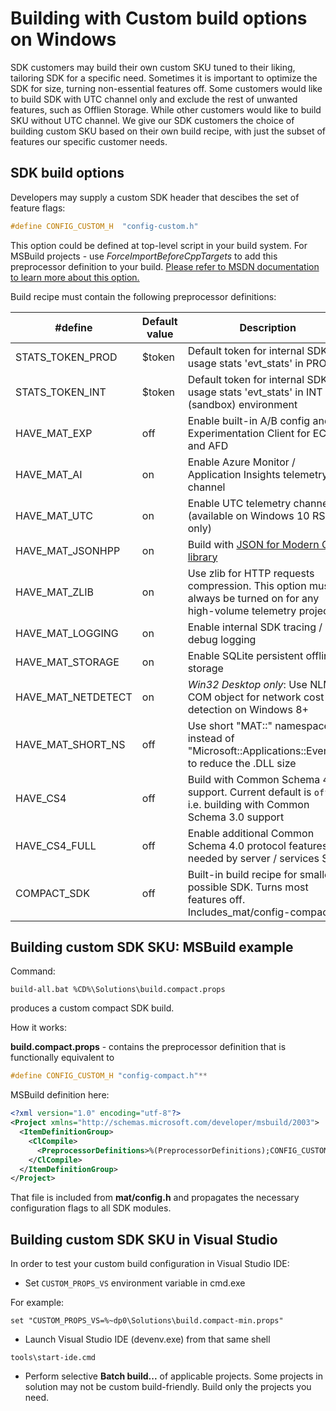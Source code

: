 # Building with Custom build options on Windows

SDK customers may build their own custom SKU tuned to their liking, tailoring SDK for a specific need. Sometimes it is important to optimize the SDK for size, turning non-essential features off. Some customers would like to build SDK with UTC channel only and exclude the rest of unwanted features, such as Offlien Storage. While other customers would like to build SKU without UTC channel. We give our SDK customers the choice of building custom SKU based on their own build recipe, with just the subset of features our specific customer needs.

## SDK build options

Developers may supply a custom SDK header that descibes the set of feature flags:

```cpp
#define CONFIG_CUSTOM_H  "config-custom.h"
```

This option could be defined at top-level script in your build system. For MSBuild projects - use _ForceImportBeforeCppTargets_ to add this preprocessor definition to your build. [Please refer to MSDN documentation to learn more about this option.](
https://docs.microsoft.com/en-us/cpp/ide/working-with-project-properties?view=vs-2017)

Build recipe must contain the following preprocessor definitions:

| #define   | Default value | Description |
|-----------|---------|----------|
| STATS_TOKEN_PROD |    $token    | Default token for internal SDK usage stats 'evt_stats' in PROD |
| STATS_TOKEN_INT | $token | Default token for internal SDK usage stats 'evt_stats' in INT (sandbox) environment |
| HAVE_MAT_EXP | off | Enable built-in A/B config and Experimentation Client for ECS and AFD |
| HAVE_MAT_AI | on | Enable Azure Monitor / Application Insights telemetry channel |
| HAVE_MAT_UTC | on | Enable UTC telemetry channel (available on Windows 10 RS2+ only) |
| HAVE_MAT_JSONHPP | on | Build with [JSON for Modern C++ library](https://github.com/nlohmann/json) |
| HAVE_MAT_ZLIB | on | Use zlib for HTTP requests compression. This option must always be turned on for any high-volume telemetry project |
| HAVE_MAT_LOGGING | on | Enable internal SDK tracing / debug logging |
| HAVE_MAT_STORAGE | on | Enable SQLite persistent offline storage |
| HAVE_MAT_NETDETECT | on | _Win32 Desktop only_: Use NLM COM object for network cost detection on Windows 8+ |
| HAVE_MAT_SHORT_NS | off | Use short "MAT::" namespace instead of "Microsoft::Applications::Events::" to reduce the .DLL size |
| HAVE_CS4 | off | Build with Common Schema 4.0 support. Current default is `off`, i.e. building with Common Schema 3.0 support |
| HAVE_CS4_FULL | off | Enable additional Common Schema 4.0 protocol features needed by server / services SDK |
| COMPACT_SDK | off | Built-in build recipe for smallest possible SDK. Turns most features off. Includes_mat/config-compact.h_ |

## Building custom SDK SKU: MSBuild example

Command:

```console
build-all.bat %CD%\Solutions\build.compact.props
```

produces a custom compact SDK build.

How it works:

**build.compact.props** - contains the preprocessor definition that is functionally equivalent to

```cpp
#define CONFIG_CUSTOM_H "config-compact.h"**
```

MSBuild definition here:

```xml
<?xml version="1.0" encoding="utf-8"?>
<Project xmlns="http://schemas.microsoft.com/developer/msbuild/2003">
  <ItemDefinitionGroup>
    <ClCompile>
      <PreprocessorDefinitions>%(PreprocessorDefinitions);CONFIG_CUSTOM_H="config-compact.h"</PreprocessorDefinitions>
    </ClCompile>
  </ItemDefinitionGroup>
</Project>
```

That file is included from **mat/config.h** and propagates the necessary configuration flags to all SDK modules.

## Building custom SDK SKU in Visual Studio

In order to test your custom build configuration in Visual Studio IDE:

- Set `CUSTOM_PROPS_VS` environment variable in cmd.exe

For example:

```console
set "CUSTOM_PROPS_VS=%~dp0\Solutions\build.compact-min.props"
```

- Launch Visual Studio IDE (devenv.exe) from that same shell

```console
tools\start-ide.cmd
```

- Perform selective **Batch build...** of applicable projects. Some projects in solution may not be custom build-friendly. Build only the projects you need.
